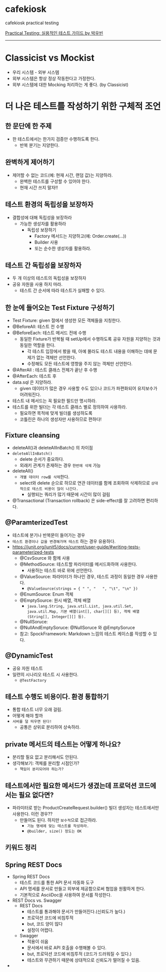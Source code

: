 
# cafekiosk
cafekiosk practical testing

[Practical Testing: 실용적인 테스트 가이드 by 박우빈](https://www.inflearn.com/course/practical-testing-%EC%8B%A4%EC%9A%A9%EC%A0%81%EC%9D%B8-%ED%85%8C%EC%8A%A4%ED%8A%B8-%EA%B0%80%EC%9D%B4%EB%93%9C/dashboard)

---
# Classicist vs Mockist
* 우리 시스템 - 외부 시스템
* 외부 시스템은 항상 정상 작동한다고 가정한다.
* 외부 시스템에 대한 Mocking 처리하는 게 좋다. (by Classicist)

# 더 나은 테스트를 작성하기 위한 구체적 조언
## 한 문단에 한 주제
* 한 테스트에서는 한가지 검증만 수행하도록 한다.
  * 반복 분기는 지양한다.
## 완벽하게 제어하기
* 제어할 수 없는 코드(예: 현재 시간, 랜덤 값)는 지양하라.
  * 완벽한 테스트를 구성할 수 있어야 한다.
  * 현재 시간 쓰지 말자!!
## 테스트 환경의 독립성을 보장하자
* 결합성에 대해 독립성을 보장하라
  * 가능한 생성자를 활용하라
    * 독립성 보장하기
      * Factory 메서드는 지양하고(예: Order.create(...))
      * Builder 사용
      * 또는 순수한 생성자를 활용하라.
## 테스트 간 독립성을 보장하자
* 두 개 이상의 테스트의 독립성을 보장하자
* 공유 자원을 사용 하지 마라.
  * 테스트 간 순서에 따라 테스트가 실패할 수 있다.
## 한 눈에 들어오는 Test Fixture 구성하기
* Test Fixture: given 절에서 생성한 모든 객체들을 지칭한다.
* @BeforeAll: 테스트 전 수행
* @BeforeEach: 테스트 메서드 전에 수행
  * 동일한 Fixture가 반복될 때 setUp에서 수행하도록 공유 자원을 지양하는 것과 동일한 역할을 한다.
    * 각 테스트 입장에서 봤을 때, 아예 몰라도 테스트 내용을 이해하는 데에 문제가 없는 객체만 선언한다.
    * 수정해도 모든 테스트에 영향을 주지 않는 객체만 선언한다.
* @AfterAll : 테스트 클래스 전체가 끝난 후 수행
* @AfterEach: 테스트 후
* data.sql 은 지양하라.
  * given 데이터가 많은 경우 사용할 수도 있으나 코드가 파편화되어 유지보수가 어려워진다.
* 테스트 내 메서드는 꼭 필요한 필드만 명시하라.
* 테스트를 위한 빌더는 각 테스트 클래스 별로 정의하여 사용하라.
  * 필요하면 목적에 맞게 빌더를 생성하도록
  * 코틀린은 하나의 생성자만 사용하므로 편하다!


## Fixture cleansing
* deleteAll()과 deleteAllInBatch() 의 차이점
* `deleteAllInBatch()`
  * delete 순서가 중요하다.
  * 외래키 관계가 존재하는 경우 `한번에 삭제` 가능 
* deleteAll()
  * `개별 데이터 row를 삭제`한다.
  * select와 delete 순으로 하므로 연관 데이터를 함께 조회하여 삭제하므로 `상대적으로 테스트 비용이 많이 나간다.`
    * 실행되는 쿼리가 많기 때문에 시간이 많이 걸림
* @Transactional (Transaction rollback) 은 side-effect를 잘 고려하면 편리하다.


## @ParamterizedTest
* 테스트에 분기나 반복문이 들어가는 경우
* `테스트 환경이나 값을 변경해가며 테스트` 하는 경우 유용하다.
* https://junit.org/junit5/docs/current/user-guide/#writing-tests-parameterized-tests
  * @CsvSource 와 함께 사용
  * @MethodSource: 테스트할 파라미터를 메서드화하여 사용한다.
    * 사용하는 테스트 바로 위에 선언한다.
  * @ValueSource: 파라미터가 하나인 경우, 테스트 과정이 동일한 경우 사용한다.
    * ```@ValueSource(strings = { " ", "   ", "\t", "\n" })```
  * @EnumSource: Enum 객체 
  * @EmptySource: 원시 배열, 객체 배열
    * ```java.lang.String, java.util.List, java.util.Set, java.util.Map, 기본 배열(int[], char[][] 등), 객체 배열(String[], Integer[][] 등).```
  * @NullSoruce: 
  * @NullAndEmptySoruce: @NullSoruce 와 @EmptySoruce 
  * 참고: SpockFramework: Markdown 느낌의 테스트 케이스를 작성할 수 있다.
## @DynamicTest
  * 공유 자원 테스트
  * 일련의 시나리오 테스트 시 사용한다.
    * `@TestFactory`
## 테스트 수행도 비용이다. 환경 통합하기
* 통합 테스트 너무 오래 걸림.
* 어떻게 해야 할까
* `서버를 덜 띄우면 된다!`
  * 공통은 상위로 분리하여 상속하라.
## private 메서드의 테스트는 어떻게 하나요?
* 분리할 필요 없고 분리해서도 안된다.
* 생각해보기: 객체를 분리할 시점인가?
  * `책임이 분리되어야 하는가?`
## 테스트에서만 필요한 메서드가 생겼는데 프로덕션 코드에서는 필요 없다면?
* 파라미터로 받는 ProductCreateRequest.builder() 빌더 생성자는 테스트에서만 사용한다. 이런 경우??
  * 만들어도 된다. 하지만 `보수적`으로 접근하라.
    * `기능 명세에 맞는 테스트를 작성하라.`
    * `@builder, size() 정도는 OK`
## 키워드 정리

## Spring REST Docs
* Spring REST Docs
  * 테스트 코드를 통한 API 문서 자동화 도구
  * API 명세를 문서로 만들고 외부에 제공함으로써 협업을 원활하게 한다.
  * 기본적으로 AsciiDoc을 사용하여 문서를 작성한다.
* REST Docs vs. Swagger
  * REST Docs
    * 테스트를 통과해야 문서가 만들어진다.(신뢰도가 높다.)
    * 프로덕션 코드에 비침투적
    * but, 코드 양이 많다
    * 설정이 어렵다.
  * Swagger
    * 적용이 쉬움
    * 문서에서 바로 API 호출을 수행해볼 수 있다.
    * but, 프로덕션 코드에 비침투적 (코드가 드러워질 수 있다.)
    * 테스트와 무관하기 때문에 상대적으로 신뢰도가 떨어질 수 있음.
* 